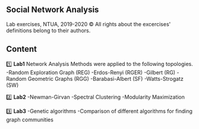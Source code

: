 ## Social Network Analysis
Lab exercises, NTUA, 2019-2020
:copyright: All rights about the excercises' definitions belong to their authors. 
## Content  
:one: **Lab1** 
Network Analysis Methods were applied to the following topologies.
-Random Exploration Graph (REG)
-Erdos-Renyi (RGER)
-Gilbert (RG)
-Random Geometric Graphs (RGG)
-Barabasi-Albert (SF)
-Watts-Strogatz (SW) 

:two: **Lab2** 
-Newman-Girvan 
-Spectral Clustering 
-Modularity Maximization 

:three: **Lab3** 
-Genetic algorithms 
-Comparison of different algorithms for finding graph communities 
